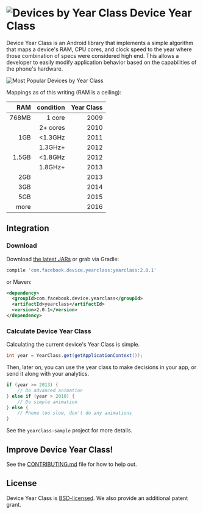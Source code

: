 # ![Devices by Year Class](https://github.com/facebook/device-year-class/raw/master/docs/images/logo_trans_square.png) Device Year Class

Device Year Class is an Android library that implements a simple algorithm that maps
a device's RAM, CPU cores, and clock speed to the year where those combination
of specs were considered high end. This allows a developer to easily modify
application behavior based on the capabilities of the phone's hardware.

![Most Popular Devices by Year Class](https://github.com/facebook/device-year-class/raw/master/docs/images/popular_devices_by_year_class.png)

Mappings as of this writing (RAM is a ceiling):

| RAM | condition | Year Class |
|----:|----------:|-----------:|
|768MB| 1 core    | 2009 |
|     | 2+ cores  | 2010 |
|  1GB| <1.3GHz   | 2011 |
|     | 1.3GHz+   | 2012 |
|1.5GB| <1.8GHz   | 2012 |
|     | 1.8GHz+   | 2013 |
|  2GB|           | 2013 |
|  3GB|           | 2014 |
|  5GB|           | 2015 |
| more|           | 2016 |

## Integration

### Download
Download [the latest JARs](https://github.com/facebook/device-year-class/releases/latest) or grab via Gradle:
```groovy
compile 'com.facebook.device.yearclass:yearclass:2.0.1'
```
or Maven:
```xml
<dependency>
  <groupId>com.facebook.device.yearclass</groupId>
  <artifactId>yearclass</artifactId>
  <version>2.0.1</version>
</dependency>
```

### Calculate Device Year Class
Calculating the current device's Year Class is simple.

```java
int year = YearClass.get(getApplicationContext());
```

Then, later on, you can use the year class to make decisions in your app, or
send it along with your analytics.

```java
if (year >= 2013) {
    // Do advanced animation
} else if (year > 2010) {
    // Do simple animation
} else {
    // Phone too slow, don't do any animations
}
```

See the `yearclass-sample` project for more details.

## Improve Device Year Class!
See the [CONTRIBUTING.md](https://github.com/facebook/device-year-class/blob/master/CONTRIBUTING.md) file for how to help out.

## License
Device Year Class is [BSD-licensed](https://github.com/facebook/device-year-class/blob/master/LICENSE). We also provide an additional patent grant.
